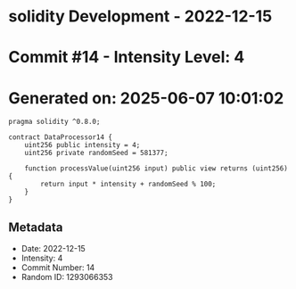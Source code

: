 ﻿# solidity Development - 2022-12-15
# Commit #14 - Intensity Level: 4
# Generated on: 2025-06-07 10:01:02
```solidity
pragma solidity ^0.8.0;

contract DataProcessor14 {
    uint256 public intensity = 4;
    uint256 private randomSeed = 581377;

    function processValue(uint256 input) public view returns (uint256) {
        return input * intensity + randomSeed % 100;
    }
}
```
## Metadata
- Date: 2022-12-15
- Intensity: 4
- Commit Number: 14
- Random ID: 1293066353

